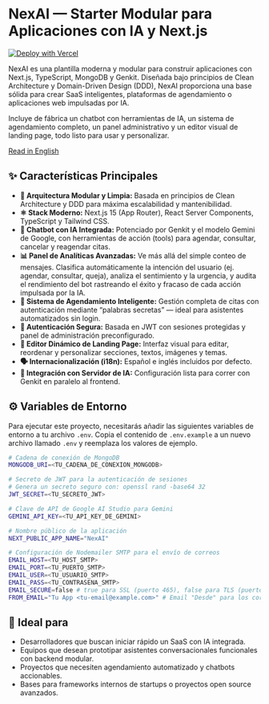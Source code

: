 # NexAI — Starter Modular para Aplicaciones con IA y Next.js

[![Deploy with Vercel](https://vercel.com/button)](https://vercel.com/new/clone?repository-url=https://github.com/rataprns/NexAI.git)

NexAI es una plantilla moderna y modular para construir aplicaciones con Next.js, TypeScript, MongoDB y Genkit. Diseñada bajo principios de Clean Architecture y Domain-Driven Design (DDD), NexAI proporciona una base sólida para crear SaaS inteligentes, plataformas de agendamiento o aplicaciones web impulsadas por IA.

Incluye de fábrica un chatbot con herramientas de IA, un sistema de agendamiento completo, un panel administrativo y un editor visual de landing page, todo listo para usar y personalizar.

[Read in English](./README.md)

## ✨ Características Principales

- **🧩 Arquitectura Modular y Limpia:** Basada en principios de Clean Architecture y DDD para máxima escalabilidad y mantenibilidad.
- **⚛️ Stack Moderno:** Next.js 15 (App Router), React Server Components, TypeScript y Tailwind CSS.
- **🤖 Chatbot con IA Integrada:** Potenciado por Genkit y el modelo Gemini de Google, con herramientas de acción (tools) para agendar, consultar, cancelar y reagendar citas.
- **📊 Panel de Analíticas Avanzadas:** Ve más allá del simple conteo de mensajes. Clasifica automáticamente la intención del usuario (ej. agendar, consultar, queja), analiza el sentimiento y la urgencia, y audita el rendimiento del bot rastreando el éxito y fracaso de cada acción impulsada por la IA.
- **📅 Sistema de Agendamiento Inteligente:** Gestión completa de citas con autenticación mediante “palabras secretas” — ideal para asistentes automatizados sin login.
- **🔐 Autenticación Segura:** Basada en JWT con sesiones protegidas y panel de administración preconfigurado.
- **🧱 Editor Dinámico de Landing Page:** Interfaz visual para editar, reordenar y personalizar secciones, textos, imágenes y temas.
- **🗣️ Internacionalización (i18n):** Español e inglés incluidos por defecto.
- **💬 Integración con Servidor de IA:** Configuración lista para correr con Genkit en paralelo al frontend.

## ⚙️ Variables de Entorno

Para ejecutar este proyecto, necesitarás añadir las siguientes variables de entorno a tu archivo `.env`. Copia el contenido de `.env.example` a un nuevo archivo llamado `.env` y reemplaza los valores de ejemplo.

```bash
# Cadena de conexión de MongoDB
MONGODB_URI=<TU_CADENA_DE_CONEXION_MONGODB>

# Secreto de JWT para la autenticación de sesiones
# Genera un secreto seguro con: openssl rand -base64 32
JWT_SECRET=<TU_SECRETO_JWT>

# Clave de API de Google AI Studio para Gemini
GEMINI_API_KEY=<TU_API_KEY_DE_GEMINI>

# Nombre público de la aplicación
NEXT_PUBLIC_APP_NAME="NexAI"

# Configuración de Nodemailer SMTP para el envío de correos
EMAIL_HOST=<TU_HOST_SMTP>
EMAIL_PORT=<TU_PUERTO_SMTP>
EMAIL_USER=<TU_USUARIO_SMTP>
EMAIL_PASS=<TU_CONTRASENA_SMTP>
EMAIL_SECURE=false # true para SSL (puerto 465), false para TLS (puerto 587)
FROM_EMAIL="Tu App <tu-email@example.com>" # Email "Desde" para los correos enviados
```

## 🚀 Ideal para

- Desarrolladores que buscan iniciar rápido un SaaS con IA integrada.
- Equipos que desean prototipar asistentes conversacionales funcionales con backend modular.
- Proyectos que necesiten agendamiento automatizado y chatbots accionables.
- Bases para frameworks internos de startups o proyectos open source avanzados.
